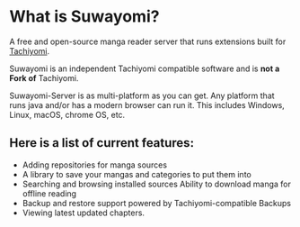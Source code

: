 # What is Suwayomi?

A free and open-source manga reader server that runs extensions built for [Tachiyomi](https://tachiyomi.org/).

Suwayomi is an independent Tachiyomi compatible software and is **not a Fork of** Tachiyomi.

Suwayomi-Server is as multi-platform as you can get. Any platform that runs java and/or has a modern browser can run it. This includes Windows, Linux, macOS, chrome OS, etc.

## Here is a list of current features:

- Adding repositories for manga sources
- A library to save your mangas and categories to put them into
- Searching and browsing installed sources
Ability to download manga for offline reading
- Backup and restore support powered by Tachiyomi-compatible Backups
- Viewing latest updated chapters.
